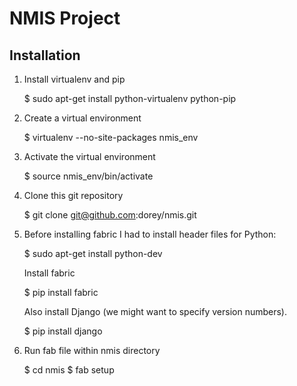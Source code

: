 NMIS Project
============

Installation
------------
1. Install virtualenv and pip

    $ sudo apt-get install python-virtualenv python-pip

2. Create a virtual environment

    $ virtualenv --no-site-packages nmis_env

3. Activate the virtual environment

    $ source nmis_env/bin/activate

4. Clone this git repository

    $ git clone git@github.com:dorey/nmis.git

5. Before installing fabric I had to install header files for Python:

    $ sudo apt-get install python-dev

   Install fabric

    $ pip install fabric

   Also install Django (we might want to specify version numbers).

    $ pip install django

6. Run fab file within nmis directory

    $ cd nmis
    $ fab setup
